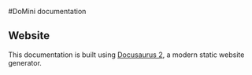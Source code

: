 #DoMini documentation

## Website

This documentation is built using [Docusaurus 2](https://docusaurus.io/), a modern static website generator.
